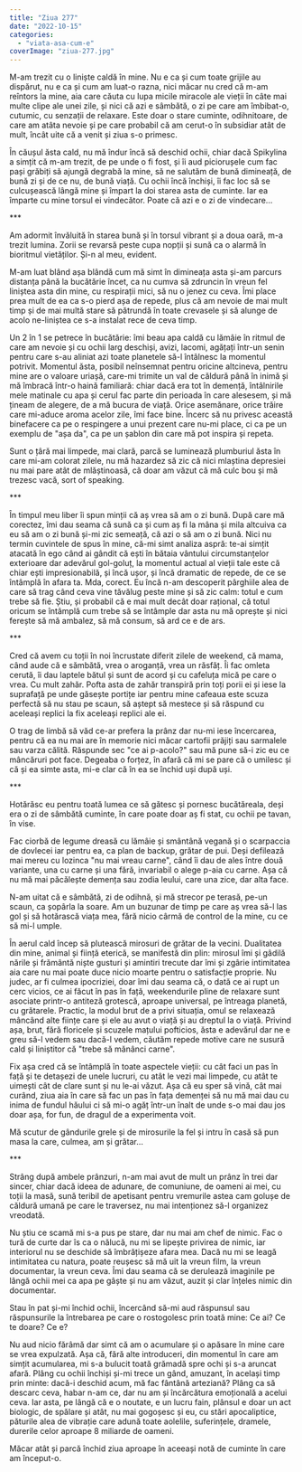 ```yaml
---
title: "Ziua 277"
date: "2022-10-15"
categories: 
  - "viata-asa-cum-e"
coverImage: "ziua-277.jpg"
---
```


M-am trezit cu o liniște caldă în mine. Nu e ca și cum toate grijile au dispărut, nu e ca și cum am luat-o razna, nici măcar nu cred că m-am reîntors la mine, aia care căuta cu lupa micile miracole ale vieții în câte mai multe clipe ale unei zile, și nici că azi e sâmbătă, o zi pe care am îmbibat-o, cutumic, cu senzații de relaxare. Este doar o stare cuminte, odihnitoare, de care am atâta nevoie și pe care probabil că am cerut-o în subsidiar atât de mult, încât uite că a venit și ziua s-o primesc.

În căușul ăsta cald, nu mă îndur încă să deschid ochii, chiar dacă Spikylina a simțit că m-am trezit, de pe unde o fi fost, și îi aud piciorușele cum fac pași grăbiți să ajungă degrabă la mine, să ne salutăm de bună dimineață, de bună zi și de ce nu, de bună viață. Cu ochii încă închiși, îi fac loc să se culcușească lângă mine și împart la doi starea asta de cuminte. Iar ea împarte cu mine torsul ei vindecător. Poate că azi e o zi de vindecare…

\*\*\*

Am adormit învăluită în starea bună și în torsul vibrant și a doua oară, m-a trezit lumina. Zorii se revarsă peste cupa nopții și sună ca o alarmă în bioritmul vietăților. Și-n al meu, evident.

M-am luat blând așa blândă cum mă simt în dimineața asta și-am parcurs distanța până la bucătărie încet, ca nu cumva să zdruncin în vreun fel liniștea asta din mine, cu respirații mici, să nu o jenez cu ceva. Îmi place prea mult de ea ca s-o pierd așa de repede, plus că am nevoie de mai mult timp și de mai multă stare să pătrundă în toate crevasele și să alunge de acolo ne-liniștea ce s-a instalat rece de ceva timp.

Un 2 în 1 se petrece în bucătărie: îmi beau apa caldă cu lămâie în ritmul de care am nevoie și cu ochii larg deschiși, avizi, lacomi, agățați într-un senin pentru care s-au aliniat azi toate planetele să-l întâlnesc la momentul potrivit. Momentul ăsta, posibil neînsemnat pentru oricine altcineva, pentru mine are o valoare uriașă, care-mi trimite un val de căldură până în inimă și mă îmbracă într-o haină familiară: chiar dacă era tot în demență, întâlnirile mele matinale cu apa și cerul fac parte din perioada în care alesesem, și mă țineam de alegere, de a mă bucura de viață. Orice asemănare, orice trăire care mi-aduce aroma acelor zile, îmi face bine. Încerc să nu privesc această binefacere ca pe o respingere a unui prezent care nu-mi place, ci ca pe un exemplu de "așa da", ca pe un șablon din care mă pot inspira și repeta. 

Sunt o țâră mai limpede, mai clară, parcă se luminează plumburiul ăsta în care mi-am colorat zilele, nu mă hazardez să zic că nici mlaștina depresiei nu mai pare atât de mlăștinoasă, că doar am văzut că mă culc bou și mă trezesc vacă, sort of speaking. 

\*\*\*

În timpul meu liber îi spun minții că aș vrea să am o zi bună. După care mă corectez, îmi dau seama că sună ca și cum aș fi la mâna și mila altcuiva ca eu să am o zi bună și-mi zic semeață, că azi o să am o zi bună. Nici nu termin cuvintele de spus în mine, că-mi simt analiza aspră: te-ai simțit atacată în ego când ai gândit că ești în bătaia vântului circumstanțelor exterioare dar adevărul gol-goluț, la momentul actual al vieții tale este că chiar ești impresionabilă, și încă ușor, și încă dramatic de repede, de ce se întâmplă în afara ta. Mda, corect. Eu încă n-am descoperit pârghiile alea de care să trag când ceva vine tăvălug peste mine și să zic calm: totul e cum trebe să fie. Știu, și probabil că e mai mult decât doar rațional, că totul oricum se întâmplă cum trebe să se întâmple dar asta nu mă oprește și nici ferește să mă ambalez, să mă consum, să ard ce e de ars.

\*\*\*

Cred că avem cu toții în noi încrustate diferit zilele de weekend, că mama, când aude că e sămbătă, vrea o aroganță, vrea un răsfăț. Îi fac omleta cerută, îi dau laptele bătul și sunt de acord și cu cafeluța mică pe care o vrea. Cu mult zahăr. Pofta asta de zahăr transpiră prin toți porii ei și iese la suprafață pe unde găsește portițe iar pentru mine cafeaua este scuza perfectă să nu stau pe scaun, să aștept să mestece și să răspund cu aceleași replici la fix aceleași replici ale ei.

O trag de limbă să văd ce-ar prefera la prânz dar nu-mi iese încercarea, pentru că ea nu mai are în memorie nici măcar cartofii prăjiți sau sarmalele sau varza călită. Răspunde sec "ce ai p-acolo?" sau mă pune să-i zic eu ce mâncăruri pot face. Degeaba o forțez, în afară că mi se pare că o umilesc și că și ea simte asta, mi-e clar că în ea se închid uși după uși.

\*\*\*

Hotărăsc eu pentru toată lumea ce să gătesc și pornesc bucătăreala, deși era o zi de sâmbătă cuminte, în care poate doar aș fi stat, cu ochii pe tavan, în vise. 

Fac ciorbă de legume dreasă cu lămâie și smântână vegană și o scarpaccia de dovlecei iar pentru ea, ca plan de backup, grătar de pui. Deși defilează mai mereu cu lozinca "nu mai vreau carne", când îi dau de ales între două variante, una cu carne și una fără, invariabil o alege p-aia cu carne. Așa că nu mă mai păcălește demența sau zodia leului, care una zice, dar alta face.

N-am uitat că e sâmbătă, zi de odihnă, și mă strecor pe terasă, pe-un scaun, ca șopârla la soare. Am un buzunar de timp pe care aș vrea să-l las gol și să hotărască viața mea, fără nicio cârmă de control de la mine, cu ce să mi-l umple. 

În aerul cald încep să plutească mirosuri de grătar de la vecini. Dualitatea din mine, animal și ființă eterică, se manifestă din plin: mirosul îmi și gâdilă nările și frământă niște gusturi și amintiri trecute dar îmi și zgârie intimitatea aia care nu mai poate duce nicio moarte pentru o satisfacție proprie. Nu judec, ar fi culmea ipocriziei, doar îmi dau seama că, o dată ce ai rupt un cerc vicios, ce ai făcut în pas în față, weekendurile pline de relaxare sunt asociate printr-o antiteză grotescă, aproape universal, pe întreaga planetă, cu grătarele. Practic, la modul brut de a privi situația, omul se relaxează mâncând alte ființe care și ele au avut o viață și au dreptul la o viață. Privind așa, brut, fără floricele și scuzele mațului pofticios, ăsta e adevărul dar ne e greu să-l vedem sau dacă-l vedem, căutăm repede motive care ne susură cald și liniștitor că "trebe să mănânci carne".

Fix așa cred că se întâmplă în toate aspectele vieții: cu cât faci un pas în față și te detașezi de unele lucruri, cu atât le vezi mai limpede, cu atât te uimești cât de clare sunt și nu le-ai văzut. Așa că eu sper să vină, cât mai curând, ziua aia în care să fac un pas în fața demenței să nu mă mai dau cu inima de fundul hăului ci să mi-o agăț într-un înalt de unde s-o mai dau jos doar așa, for fun, de dragul de a experimenta voit.

Mă scutur de gândurile grele și de mirosurile la fel și intru în casă să pun masa la care, culmea, am și grătar…

\*\*\*

Strâng după ambele prânzuri, n-am mai avut de mult un prânz în trei dar sincer, chiar dacă ideea de adunare, de comuniune, de oameni ai mei, cu toții la masă, sună teribil de apetisant pentru vremurile astea cam golușe de căldură umană pe care le traversez, nu mai intenționez să-l organizez vreodată. 

Nu știu ce scamă mi s-a pus pe stare, dar nu mai am chef de nimic. Fac o tură de curte dar îs ca o nălucă, nu mi se lipește privirea de nimic, iar interiorul nu se deschide să îmbrățișeze afara mea. Dacă nu mi se leagă intimitatea cu natura, poate reușesc să mă uit la vreun film, la vreun documentar, la vreun ceva. Îmi dau seama că se derulează imaginile pe lângă ochii mei ca apa pe gâște și nu am văzut, auzit și clar înțeles nimic din documentar.

Stau în pat și-mi închid ochii, încercând să-mi aud răspunsul sau răspunsurile la întrebarea pe care o rostogolesc prin toată mine: Ce ai? Ce te doare? Ce e?

Nu aud nicio fărâmă dar simt că am o acumulare și o apăsare în mine care se vrea expulzată. Așa că, fără alte introduceri, din momentul în care am simțit acumularea, mi s-a bulucit toată grămadă spre ochi și s-a aruncat afară. Plâng cu ochii închiși și-mi trece un gând, amuzant, în același timp prin minte: dacă-i deschid acum, mă fac fântână arteziană? Plâng ca să descarc ceva, habar n-am ce, dar nu am și încărcătura emoțională a acelui ceva. Iar asta, pe lângă că e o noutate, e un lucru fain, plânsul e doar un act biologic, de spălare și atât, nu mai gogoșesc și eu, cu stări apocaliptice, păturile alea de vibrație care adună toate aolelile, suferințele, dramele, durerile celor aproape 8 miliarde de oameni.

Măcar atât și parcă închid ziua aproape în aceeași notă de cuminte în care am început-o.

